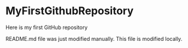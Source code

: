 # MyFirstGithubRepository
Here is my first GitHub repository

README.md file was just modified manually. This file is modified locally.
